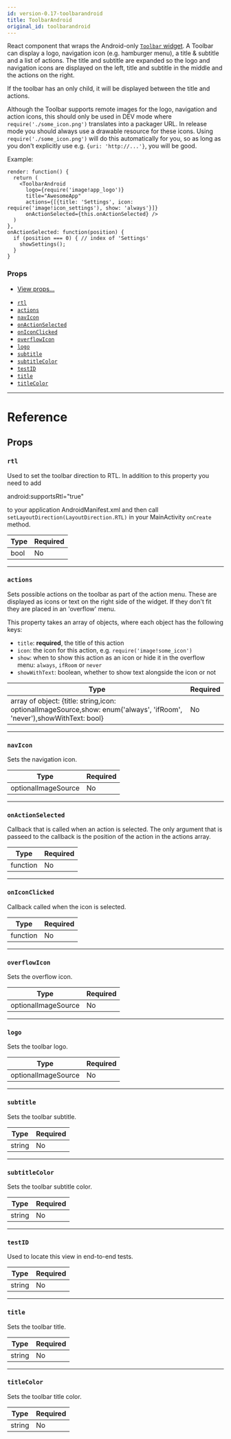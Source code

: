 ```yaml
---
id: version-0.17-toolbarandroid
title: ToolbarAndroid
original_id: toolbarandroid
---
```


React component that wraps the Android-only [`Toolbar` widget][0]. A Toolbar can display a logo, navigation icon (e.g. hamburger menu), a title & subtitle and a list of actions. The title and subtitle are expanded so the logo and navigation icons are displayed on the left, title and subtitle in the middle and the actions on the right.

If the toolbar has an only child, it will be displayed between the title and actions.

Although the Toolbar supports remote images for the logo, navigation and action icons, this should only be used in DEV mode where `require('./some_icon.png')` translates into a packager URL. In release mode you should always use a drawable resource for these icons. Using `require('./some_icon.png')` will do this automatically for you, so as long as you don't explicitly use e.g. `{uri: 'http://...'}`, you will be good.

Example:

```
render: function() {
  return (
    <ToolbarAndroid
      logo={require('image!app_logo')}
      title="AwesomeApp"
      actions={[{title: 'Settings', icon: require('image!icon_settings'), show: 'always'}]}
      onActionSelected={this.onActionSelected} />
  )
},
onActionSelected: function(position) {
  if (position === 0) { // index of 'Settings'
    showSettings();
  }
}
```

[0]: https://developer.android.com/reference/android/support/v7/widget/Toolbar.html

### Props

* [View props...](view.md#props)

- [`rtl`](toolbarandroid.md#rtl)
- [`actions`](toolbarandroid.md#actions)
- [`navIcon`](toolbarandroid.md#navicon)
- [`onActionSelected`](toolbarandroid.md#onactionselected)
- [`onIconClicked`](toolbarandroid.md#oniconclicked)
- [`overflowIcon`](toolbarandroid.md#overflowicon)
- [`logo`](toolbarandroid.md#logo)
- [`subtitle`](toolbarandroid.md#subtitle)
- [`subtitleColor`](toolbarandroid.md#subtitlecolor)
- [`testID`](toolbarandroid.md#testid)
- [`title`](toolbarandroid.md#title)
- [`titleColor`](toolbarandroid.md#titlecolor)

---

# Reference

## Props

### `rtl`

Used to set the toolbar direction to RTL. In addition to this property you need to add

android:supportsRtl="true"

to your application AndroidManifest.xml and then call `setLayoutDirection(LayoutDirection.RTL)` in your MainActivity `onCreate` method.

| Type | Required |
| ---- | -------- |
| bool | No       |

---

### `actions`

Sets possible actions on the toolbar as part of the action menu. These are displayed as icons or text on the right side of the widget. If they don't fit they are placed in an 'overflow' menu.

This property takes an array of objects, where each object has the following keys:

* `title`: **required**, the title of this action
* `icon`: the icon for this action, e.g. `require('image!some_icon')`
* `show`: when to show this action as an icon or hide it in the overflow menu: `always`, `ifRoom` or `never`
* `showWithText`: boolean, whether to show text alongside the icon or not

| Type                                                                                                                  | Required |
| --------------------------------------------------------------------------------------------------------------------- | -------- |
| array of object: {title: string,icon: optionalImageSource,show: enum('always', 'ifRoom', 'never'),showWithText: bool} | No       |

---

### `navIcon`

Sets the navigation icon.

| Type                | Required |
| ------------------- | -------- |
| optionalImageSource | No       |

---

### `onActionSelected`

Callback that is called when an action is selected. The only argument that is passeed to the callback is the position of the action in the actions array.

| Type     | Required |
| -------- | -------- |
| function | No       |

---

### `onIconClicked`

Callback called when the icon is selected.

| Type     | Required |
| -------- | -------- |
| function | No       |

---

### `overflowIcon`

Sets the overflow icon.

| Type                | Required |
| ------------------- | -------- |
| optionalImageSource | No       |

---

### `logo`

Sets the toolbar logo.

| Type                | Required |
| ------------------- | -------- |
| optionalImageSource | No       |

---

### `subtitle`

Sets the toolbar subtitle.

| Type   | Required |
| ------ | -------- |
| string | No       |

---

### `subtitleColor`

Sets the toolbar subtitle color.

| Type   | Required |
| ------ | -------- |
| string | No       |

---

### `testID`

Used to locate this view in end-to-end tests.

| Type   | Required |
| ------ | -------- |
| string | No       |

---

### `title`

Sets the toolbar title.

| Type   | Required |
| ------ | -------- |
| string | No       |

---

### `titleColor`

Sets the toolbar title color.

| Type   | Required |
| ------ | -------- |
| string | No       |
